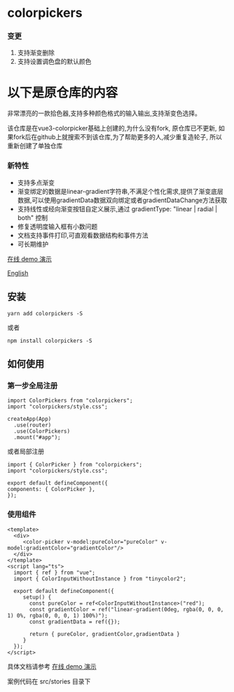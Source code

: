 # colorpickers

### 变更
1. 支持渐变删除
2. 支持设置调色盘的默认颜色

# 以下是原仓库的内容

非常漂亮的一款拾色器,支持多种颜色格式的输入输出,支持渐变色选择。

该仓库是在vue3-colorpicker基础上创建的,为什么没有fork, 原仓库已不更新, 如果fork后在github上就搜索不到该仓库,为了帮助更多的人,减少重复造轮子, 所以重新创建了单独仓库

### 新特性

- 支持多点渐变
- 渐变绑定的数据是linear-gradient字符串,不满足个性化需求,提供了渐变底层数据,可以使用gradientData数据双向绑定或者gradientDataChange方法获取
- 支持线性或经向渐变按钮自定义展示,通过 gradientType: "linear | radial | both" 控制
- 修复透明度输入框有小数问题
- 文档支持事件打印,可直观看数据结构和事件方法
- 可长期维护

[在线 demo 演示](https://haixin-fang.github.io/vue3-colorpicker/)

[English](https://github.com/haixin-fang/vue3-colorpicker/blob/main/README.md)

## 安装

```
yarn add colorpickers -S
```

或者

```
npm install colorpickers -S 
```

## 如何使用

### 第一步全局注册

```
import ColorPickers from "colorpickers";
import "colorpickers/style.css";

createApp(App)
  .use(router)
  .use(ColorPickers)
  .mount("#app");
```

或者局部注册

```vue3
import { ColorPicker } from "colorpickers";
import "colorpickers/style.css";

export default defineComponent({
components: { ColorPicker },
});
```

### 使用组件

```vue3
<template>
  <div>
     <color-picker v-model:pureColor="pureColor" v-model:gradientColor="gradientColor"/>
  </div>
</template>
<script lang="ts">
  import { ref } from "vue";
  import { ColorInputWithoutInstance } from "tinycolor2";

  export default defineComponent({
     setup() {
       const pureColor = ref<ColorInputWithoutInstance>("red");
       const gradientColor = ref("linear-gradient(0deg, rgba(0, 0, 0, 1) 0%, rgba(0, 0, 0, 1) 100%)");
       const gradientData = ref({});

       return { pureColor, gradientColor,gradientData }
     }
  });
</script>
```

具体文档请参考 [在线 demo 演示](https://haixin-fang.github.io/vue3-colorpicker/)

案例代码在 src/stories 目录下
